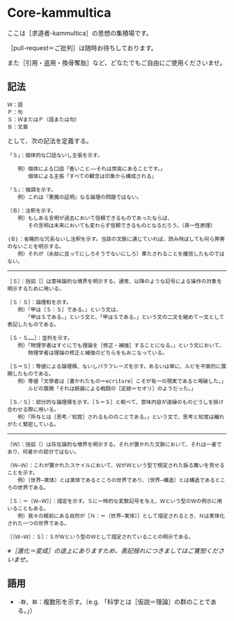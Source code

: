 # Core-kammultica
ここは［求道者-kammultica］の思想の集積場です。

［pull-request＝ご批判］は随時お待ちしております。

また［引用・盗用・換骨奪胎］など、どなたでもご自由にご使用くださいませ。


## 記法

```
Ｗ：語
Ｐ：句
Ｓ：ＷまたはＰ（語または句）
Ｂ：文章
```
として、次の記法を定義する。

```
「Ｓ」：個体的な口話ないし主張を示す。

　　例）個体による口話「善いこと――それは崇高にあることです。」　
　　　　個体による主張「すべての観念は印象から構成される」
```

```
『Ｓ』：強調を示す。
　　例）これは『悪魔の証明』なる論理の問題ではない。
```

```
（Ｂ）：注釈を示す。
　　例）もしある言明が過去において信頼できるものであったならば、
　　　　その言明は未来においても変わらず信頼できるものとなるだろう。（斉一性原理）
```

```
｛Ｂ｝：省略的な冗長ないし注釈を示す。当該の文脈に通じていれば、読み飛ばしても何ら弊害のないことを明示する。
　　例）それが｛永劫に亘ってにしろそうでないにしろ｝果たされることを確信したものではない。
```

---

```
［Ｓ］：括弧［］は意味論的な境界を明示する。通常、以降のような記号による操作の対象を明示するために用いる。
```

```
［Ｓ｜Ｓ］：論理和を示す。
　　例）「甲は［Ｓ｜Ｓ］である。」という文は、
　　　　「甲はＳである。」という文と、「甲はＳである。」という文の二文を縮めて一文として表記したものである。
```

```
［Ｓ・Ｓ……］：並列を示す。
　　例）「物理学者はすぐにでも理論を［修正・補強］することになる。」という文において、
　　　　物理学者は理論の修正と補強のどちらをもおこなっている。
```

```
［Ｓ＝Ｓ］：等値による論理積、ないしパラフレーズを示す。あるいは単に、ルビを平面的に展開したものである。
　　例）等値「文學者は［書かれたもの＝ecriture］こそが有一の現実であると喝破した。」
　　　　ルビの展開「それは銃器による戦闘の［定跡＝セオリ］のようだった。」
```

```
［Ｓ／Ｓ］：部分的な論理積を示す。［Ｓ＝Ｓ］と較べて、意味内容が遠縁のものどうしを掛け合わせる際に用いる。
　　例）「所与とは［思考／知覚］されるもののことである。」という文で、思考と知覚は離れがたく緊密している。
```

---

```
〔Ｗ〕：括弧〔〕は存在論的な境界を明示する。それが置かれた文脈において、それは一者であり、何者かの部分ではない。
```

```
〔Ｗ―Ｗ〕：これが置かれたスケイルにおいて、ＷがＷという型で規定された振る舞いを見せることを示す。
　　例）〔世界―実体〕とは実体であるところの世界であり、〔世界―構造〕とは構造であるところの世界である。
```

```
［Ｓ：＝〔Ｗ―Ｗ〕］：措定を示す。Ｓに一時的な変数記号を与え、Ｗという型のＷの例示に用いることもある。
　　例）我々の眼前にある自然が［Ｎ：＝〔世界―実体〕］として措定されるとき、Ｎは実体化された一つの世界である。
```

```
［〔Ｗ―Ｗ〕：Ｓ］：ＳがＷという型のＷとして措定されていることの明示である。
```

*※［進化＝変成］の途上にありますため、表記揺れにつきましてはご寛恕くださいませ。*

## 語用

- `-群, 群`：複数形を示す。（e.g. 「科学とは［仮説＝理論］の群のことである。」）
